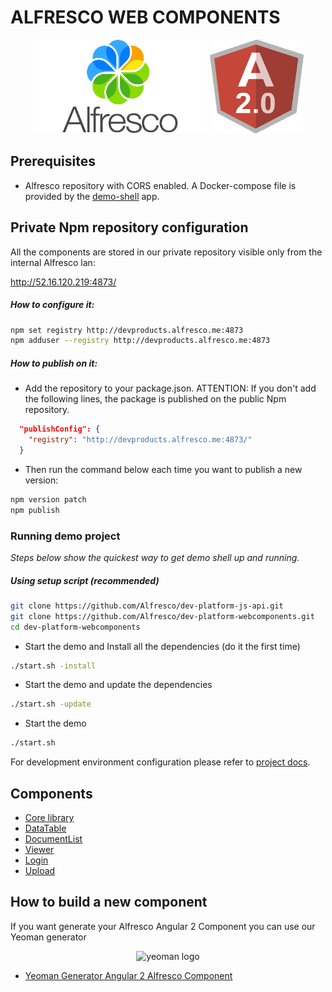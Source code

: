 # ALFRESCO WEB COMPONENTS

<p align="center">
  <img title="alfresco" alt='alfresco' src='assets/alfresco.png'  width="280px" height="150px"></img>
  <img title="angular2" alt='angular2' src='assets/angular2.png'  width="150px" height="150px"></img>
</p>

## Prerequisites

- Alfresco repository with CORS enabled. A Docker-compose file is provided by the [demo-shell](demo-shell-ng2/README.md) app.

## Private Npm repository configuration

All the components are stored in our private repository visible only from the internal Alfresco lan: 

http://52.16.120.219:4873/

##### How to configure it:

```sh
npm set registry http://devproducts.alfresco.me:4873
npm adduser --registry http://devproducts.alfresco.me:4873
```

##### How to publish on it:

- Add the repository to your package.json. 
ATTENTION: If you don't add the following lines, the package is published on the public Npm repository.

```json
  "publishConfig": {
    "registry": "http://devproducts.alfresco.me:4873/"
  }
```
- Then run the command below each time you want to publish a new version:

```sh
npm version patch
npm publish
```

### Running demo project

*Steps below show the quickest way to get demo shell up and running.*

##### Using setup script (recommended)

```sh
git clone https://github.com/Alfresco/dev-platform-js-api.git
git clone https://github.com/Alfresco/dev-platform-webcomponents.git
cd dev-platform-webcomponents
```

* Start the demo and Install all the dependencies (do it the first time)

```sh
./start.sh -install
```

* Start the demo and update the dependencies

```sh
./start.sh -update
```

* Start the demo 

```sh
./start.sh
```

For development environment configuration please refer to [project docs](demo-shell-ng2/README.md).

## Components

- [Core library](ng2-components/ng2-alfresco-core/README.md)
- [DataTable](ng2-components/ng2-alfresco-datatable/README.md)
- [DocumentList](ng2-components/ng2-alfresco-documentlist/README.md)
- [Viewer](ng2-components/ng2-alfresco-viewer/README.md)
- [Login](ng2-components/ng2-alfresco-login/README.md)
- [Upload](ng2-components/ng2-alfresco-upload/README.md)

## How to build a new component 

If you want generate your Alfresco Angular 2 Component you can use our Yeoman generator
<p align="center">
  <img title="yeoman generator" src='https://github.com/yeoman/media/blob/master/optimized/yeoman-150x150-opaque.png' alt='yeoman logo'  />
</p>

- [Yeoman Generator Angular 2 Alfresco Component](https://github.com/Alfresco/generator-ng2-alfresco-component)



